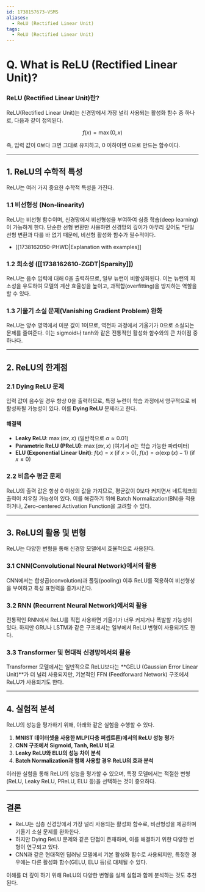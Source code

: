 ```yaml
---
id: 1738157673-VSMS
aliases:
  - ReLU (Rectified Linear Unit)
tags:
  - ReLU (Rectified Linear Unit)
---
```


# Q. What is ReLU (Rectified Linear Unit)?
### **ReLU (Rectified Linear Unit)란?**
ReLU(Rectified Linear Unit)는 신경망에서 가장 널리 사용되는 활성화 함수 중 하나로, 다음과 같이 정의된다.

$$
f(x) = \max(0, x)
$$

즉, 입력 값이 0보다 크면 그대로 유지하고, 0 이하이면 0으로 만드는 함수이다.

---

## **1. ReLU의 수학적 특성**
ReLU는 여러 가지 중요한 수학적 특성을 가진다.

### **1.1 비선형성 (Non-linearity)**
ReLU는 비선형 함수이며, 신경망에서 비선형성을 부여하여 심층 학습(deep learning)이 가능하게 한다. 단순한 선형 변환만 사용하면 신경망의 깊이가 아무리 깊어도 *단일 선형 변환과 다를 바 없기 때문에, 비선형 활성화 함수가 필수적이다.
* [[1738162050-PHWD|Explanation with examples]]

### **1.2 희소성 ([[1738162610-ZGDT|Sparsity]])**
ReLU는 음수 입력에 대해 0을 출력하므로, 일부 뉴런이 비활성화된다. 이는 뉴런의 희소성을 유도하여 모델의 계산 효율성을 높이고, 과적합(overfitting)을 방지하는 역할을 할 수 있다.

### **1.3 기울기 소실 문제(Vanishing Gradient Problem) 완화**
ReLU는 양수 영역에서 미분 값이 1이므로, 역전파 과정에서 기울기가 0으로 소실되는 문제를 줄여준다. 이는 sigmoid나 tanh와 같은 전통적인 활성화 함수와의 큰 차이점 중 하나다.

---

## **2. ReLU의 한계점**
### **2.1 Dying ReLU 문제**
입력 값이 음수일 경우 항상 0을 출력하므로, 특정 뉴런이 학습 과정에서 영구적으로 비활성화될 가능성이 있다. 이를 **Dying ReLU** 문제라고 한다.

#### **해결책**
- **Leaky ReLU**: $\max(\alpha x, x)$ (일반적으로 $\alpha \approx 0.01$)
- **Parametric ReLU (PReLU)**: $\max(a x, x)$ (여기서 $a$는 학습 가능한 파라미터)
- **ELU (Exponential Linear Unit)**: $f(x) = x$ (if $x > 0$), $f(x) = \alpha (\exp(x) - 1)$ (if $x \leq 0$)

### **2.2 비음수 평균 문제**
ReLU의 출력 값은 항상 0 이상의 값을 가지므로, 평균값이 0보다 커지면서 네트워크의 출력이 치우칠 가능성이 있다. 이를 해결하기 위해 Batch Normalization(BN)을 적용하거나, Zero-centered Activation Function을 고려할 수 있다.

---

## **3. ReLU의 활용 및 변형**
ReLU는 다양한 변형을 통해 신경망 모델에서 효율적으로 사용된다.

### **3.1 CNN(Convolutional Neural Network)에서의 활용**
CNN에서는 합성곱(convolution)과 풀링(pooling) 이후 ReLU를 적용하여 비선형성을 부여하고 특성 표현력을 증가시킨다.

### **3.2 RNN (Recurrent Neural Network)에서의 활용**
전통적인 RNN에서 ReLU를 직접 사용하면 기울기가 너무 커지거나 폭발할 가능성이 있다. 하지만 GRU나 LSTM과 같은 구조에서는 일부에서 ReLU 변형이 사용되기도 한다.

### **3.3 Transformer 및 현대적 신경망에서의 활용**
Transformer 모델에서는 일반적으로 ReLU보다는 **GELU (Gaussian Error Linear Unit)**가 더 널리 사용되지만, 기본적인 FFN (Feedforward Network) 구조에서 ReLU가 사용되기도 한다.

---

## **4. 실험적 분석**
ReLU의 성능을 평가하기 위해, 아래와 같은 실험을 수행할 수 있다.

1. **MNIST 데이터셋을 사용한 MLP(다층 퍼셉트론)에서의 ReLU 성능 평가**
2. **CNN 구조에서 Sigmoid, Tanh, ReLU 비교**
3. **Leaky ReLU와 ELU의 성능 차이 분석**
4. **Batch Normalization과 함께 사용할 경우 ReLU의 효과 분석**

이러한 실험을 통해 ReLU의 성능을 평가할 수 있으며, 특정 모델에서는 적절한 변형(ReLU, Leaky ReLU, PReLU, ELU 등)을 선택하는 것이 중요하다.

---

## **결론**
- ReLU는 심층 신경망에서 가장 널리 사용되는 활성화 함수로, 비선형성을 제공하며 기울기 소실 문제를 완화한다.
- 하지만 Dying ReLU 문제와 같은 단점이 존재하며, 이를 해결하기 위한 다양한 변형이 연구되고 있다.
- CNN과 같은 현대적인 딥러닝 모델에서 기본 활성화 함수로 사용되지만, 특정한 경우에는 다른 활성화 함수(GELU, ELU 등)로 대체될 수 있다.

이해를 더 깊이 하기 위해 ReLU의 다양한 변형을 실제 실험과 함께 분석하는 것도 추천된다.
